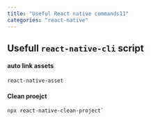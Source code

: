 ```yaml
---
title: "Useful React native commands11"
categories: "react-native"
---
```


## Usefull `react-native-cli` script

#### auto link assets

```
react-native-asset
```

#### Clean proejct

```
npx react-native-clean-project`
```
